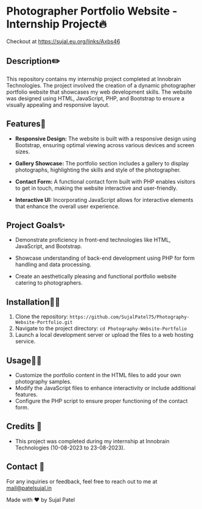 # Photographer Portfolio Website - Internship Project🔥
Checkout at  https://sujal.eu.org/links/Axbs46
## Description✏️

This repository contains my internship project completed at Innobrain Technologies. The project involved the creation of a dynamic photographer portfolio website that showcases my web development skills. The website was designed using HTML, JavaScript, PHP, and Bootstrap to ensure a visually appealing and responsive layout.

## Features🤯

- **Responsive Design:** The website is built with a responsive design using Bootstrap, ensuring optimal viewing across various devices and screen sizes.

- **Gallery Showcase:** The portfolio section includes a gallery to display photographs, highlighting the skills and style of the photographer.

- **Contact Form:** A functional contact form built with PHP enables visitors to get in touch, making the website interactive and user-friendly.

- **Interactive UI:** Incorporating JavaScript allows for interactive elements that enhance the overall user experience.

## Project Goals✨

- Demonstrate proficiency in front-end technologies like HTML, JavaScript, and Bootstrap.

- Showcase understanding of back-end development using PHP for form handling and data processing.

- Create an aesthetically pleasing and functional portfolio website catering to photographers.

## Installation👨‍💻

1. Clone the repository: `https://github.com/SujalPatel75/Photography-Website-Portfolio.git`
2. Navigate to the project directory: `cd Photography-Website-Portfolio`
3. Launch a local development server or upload the files to a web hosting service.

## Usage🧑‍🏭

- Customize the portfolio content in the HTML files to add your own photography samples.
- Modify the JavaScript files to enhance interactivity or include additional features.
- Configure the PHP script to ensure proper functioning of the contact form.

## Credits 🤝

- This project was completed during my internship at Innobrain Technologies (10-08-2023 to 23-08-2023).

## Contact 🫠

For any inquiries or feedback, feel free to reach out to me at [mail@patelsujal.in](mailto:mail@patelsujal.in)

Made with ❤️ by Sujal Patel
